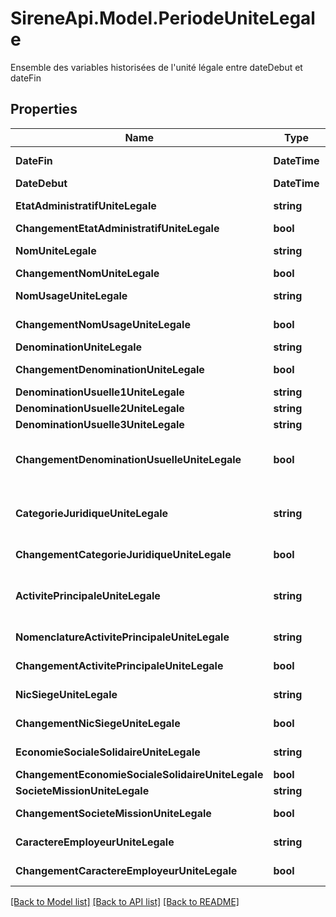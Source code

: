 # SireneApi.Model.PeriodeUniteLegale
Ensemble des variables historisées de l'unité légale entre dateDebut et dateFin

## Properties

Name | Type | Description | Notes
------------ | ------------- | ------------- | -------------
**DateFin** | **DateTime** | Date de fin de la période, null pour la dernière période, format AAAA-MM-DD | [optional] 
**DateDebut** | **DateTime** | Date de début de la période, format AAAA-MM-DD | [optional] 
**EtatAdministratifUniteLegale** | **string** | État de l&#39;entreprise pendant la période (A&#x3D; entreprise active, C&#x3D; entreprise cessée) | [optional] 
**ChangementEtatAdministratifUniteLegale** | **bool** | Indicatrice de changement d&#39;état par rapport à la période précédente | [optional] 
**NomUniteLegale** | **string** | Nom de naissance pour les personnes physiques pour la période (null pour les personnes morales) | [optional] 
**ChangementNomUniteLegale** | **bool** | Indicatrice de changement du nom par rapport à la période précédente | [optional] 
**NomUsageUniteLegale** | **string** | Nom d’usage pour les personnes physiques si celui-ci existe, null pour les personnes morales | [optional] 
**ChangementNomUsageUniteLegale** | **bool** | Indicatrice de changement du nom d&#39;usage par rapport à la période précédente | [optional] 
**DenominationUniteLegale** | **string** | Raison sociale (personnes morales) | [optional] 
**ChangementDenominationUniteLegale** | **bool** | Indicatrice de changement de la dénomination par rapport à la période précédente | [optional] 
**DenominationUsuelle1UniteLegale** | **string** | Premier nom sous lequel l’entreprise est connue du public | [optional] 
**DenominationUsuelle2UniteLegale** | **string** | Deuxième nom sous lequel l’entreprise est connue du public | [optional] 
**DenominationUsuelle3UniteLegale** | **string** | Troisième nom sous lequel l’entreprise est connue du public | [optional] 
**ChangementDenominationUsuelleUniteLegale** | **bool** | Indicatrice de changement de la dénomination usuelle de l&#39;unité légale par rapport à la période précédente (un seul indicateur pour les trois variables denominationUsuelle1UniteLegale, denominationUsuelle2UniteLegale et denominationUsuelle3UniteLegale) | [optional] 
**CategorieJuridiqueUniteLegale** | **string** | Catégorie juridique de l&#39;entreprise (variable Null pour les personnes physiques. (&lt;a href&#x3D;&#39;https://www.insee.fr/fr/information/2028129&#39;&gt;la nomenclature sur insee.fr&lt;/a&gt;)) | [optional] 
**ChangementCategorieJuridiqueUniteLegale** | **bool** | Indicatrice de changement de la catégorie juridique par rapport à la période précédente | [optional] 
**ActivitePrincipaleUniteLegale** | **string** | Activité principale de l&#39;entreprise pendant la période (l&#39;APE est codifiée selon la &lt;a href&#x3D;&#39;https://www.insee.fr/fr/information/2406147&#39;&gt;nomenclature d&#39;Activités Française (NAF)&lt;/a&gt; | [optional] 
**NomenclatureActivitePrincipaleUniteLegale** | **string** | Nomenclature de l&#39;activité, permet de savoir à partir de quelle nomenclature est codifiée ActivitePrincipale | [optional] 
**ChangementActivitePrincipaleUniteLegale** | **bool** | Indicatrice de changement de l&#39;activité principale par rapport à la période précédente | [optional] 
**NicSiegeUniteLegale** | **string** | Identifiant du siège pour la période (le Siret du siège est obtenu en concaténant le numéro Siren et le Nic) | [optional] 
**ChangementNicSiegeUniteLegale** | **bool** | Indicatrice de changement du NIC du siège par rapport à la période précédente | [optional] 
**EconomieSocialeSolidaireUniteLegale** | **string** | Appartenance de l’unité légale au champ de l’économie sociale et solidaire (ESS) | [optional] 
**ChangementEconomieSocialeSolidaireUniteLegale** | **bool** | Indicatrice de changement de l&#39;ESS par rapport à la période précédente | [optional] 
**SocieteMissionUniteLegale** | **string** | Appartenance de l’unité légale au champ société à mission (SM) | [optional] 
**ChangementSocieteMissionUniteLegale** | **bool** | Indicatrice de changement du champ société à mission par rapport à la période précédente | [optional] 
**CaractereEmployeurUniteLegale** | **string** | Caractère employeur de l&#39;entreprise. Valeur courante&#x3D;O si au moins l&#39;un des établissements actifs de l&#39;unité légale emploie des salariés | [optional] 
**ChangementCaractereEmployeurUniteLegale** | **bool** | Indicatrice de changement du caractère employeur par rapport à la période précédente | [optional] 

[[Back to Model list]](../README.md#documentation-for-models) [[Back to API list]](../README.md#documentation-for-api-endpoints) [[Back to README]](../README.md)

